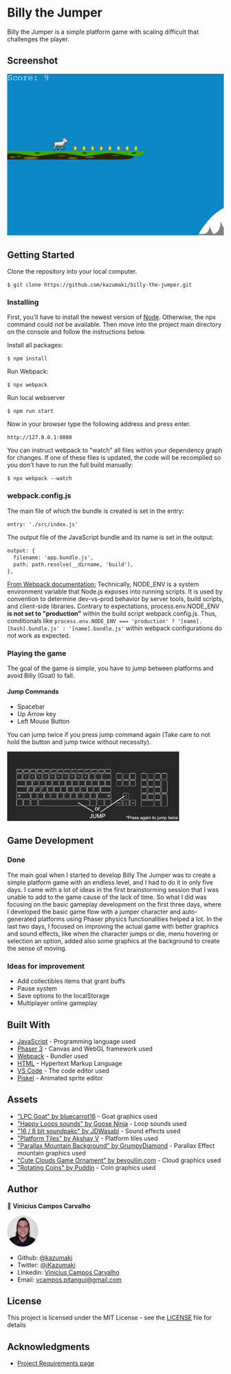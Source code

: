 # Billy the Jumper

Billy the Jumper is a simple platform game with scaling difficult that challenges the player.

## Screenshot

![Screenshot of the webpage](images/game-screenshot.png)

## Getting Started

Clone the repository into your local computer.

```
$ git clone https://github.com/kazumaki/billy-the-jumper.git
```

### Installing

First, you'll have to install the newest version of [Node](https://nodejs.org/en/download/). Otherwise, the npx command could not be available. Then move into the project main directory on the console and follow the instructions below. 

Install all packages:

```
$ npm install
```

Run Webpack:

```
$ npx webpack
```

Run local webserver

```
$ npm run start
```

Now in your browser type the following address and press enter.

```
http://127.0.0.1:8080
```

You can instruct webpack to "watch" all files within your dependency graph for changes. If one of these files is updated, the code will be recompiled so you don't have to run the full build manually:

```
$ npx webpack --watch
```

### webpack.config.js

The main file of which the bundle is created is set in the entry:

```
entry: './src/index.js'
```

The output file of the JavaScript bundle and its name is set in the output:

```
output: {
  filename: 'app.bundle.js',
  path: path.resolve(__dirname, 'build'),
},
```

[From Webpack documentation:](https://webpack.js.org/guides/production/) Technically, NODE_ENV is a system environment variable that Node.js exposes into running scripts. It is used by convention to determine dev-vs-prod behavior by server tools, build scripts, and client-side libraries. Contrary to expectations, process.env.NODE_ENV **is not set to "production"** within the build script webpack.config.js. Thus, conditionals like `process.env.NODE_ENV === 'production' ? '[name].[hash].bundle.js' : '[name].bundle.js'` within webpack configurations do not work as expected.

### Playing the game

The goal of the game is simple, you have to jump between platforms and avoid Billy (Goat) to fall.
#### Jump Commands
* Spacebar
* Up Arrow key
* Left Mouse Button

You can jump twice if you press jump command again (Take care to not hold the button and jump twice without necessity).

![Profile Image](images/small-keyboard.png) 

## Game Development

### Done

The main goal when I started to develop Billy The Jumper was to create a simple platform game with an endless level, and I had to do it in only five days. I came with a lot of ideas in the first brainstorming session that I was unable to add to the game cause of the lack of time. So what I did was focusing on the basic gameplay development on the first three days, where I developed the basic game flow with a jumper character and auto-generated platforms using Phaser physics functionalities helped a lot. In the last two days, I focused on improving the actual game with better graphics and sound effects, like when the character jumps or die, menu hovering or selection an option, added also some graphics at the background to create the sense of moving.

### Ideas for improvement

* Add collectibles items that grant buffs
* Pause system
* Save options to the localStorage
* Multiplayer online gameplay

## Built With

* [JavaScript](https://www.javascript.com/) - Programming language used
* [Phaser 3](https://phaser.io/phaser3) - Canvas and WebGL framework used
* [Webpack](https://webpack.js.org/) - Bundler used
* [HTML](https://en.wikipedia.org/wiki/HTML) - Hypertext Markup Language
* [VS Code](https://code.visualstudio.com/) - The code editor used
* [Piskel](https://www.piskelapp.com/) - Animated sprite editor

## Assets

* ["LPC Goat" by bluecarrot16](https://opengameart.org/content/lpc-goat) - Goat graphics used
* ["Happy Loops sounds" by Goose Ninja](https://gooseninja.itch.io/happy-loops) - Loop sounds used
* ["16 / 8 bit soundpakc" by JDWasabi](https://jdwasabi.itch.io/8-bit-16-bit-sound-effects-pack) - Sound effects used
* ["Platform Tiles" by Akshay V](https://opengameart.org/content/platformer-tiles-2) - Platform tiles used
* ["Parallax Mountain Background" by GrumpyDiamond](https://opengameart.org/content/parallax-mountain-background) - Parallax Effect mountain graphics used
* ["Cute Clouds Game Ornament" by bevouliin.com](https://opengameart.org/content/cute-clouds-game-ornament) - Cloud graphics used
* ["Rotating Coins" by Puddin](https://opengameart.org/content/rotating-coin) - Coin graphics used 
## Author

👤 **Vinicius Campos Carvalho**

<a href="https://github.com/kazumaki" rel="noopener noreferrer" target="_blank">

  ![Profile Image](images/vinicius-profile.png) 

</a>

- Github: [@kazumaki](https://github.com/kazumaki)
- Twitter: [@iKazumaki](https://twitter.com/iKazumaki)
- Linkedin: [Vinicius Campos Carvalho](https://www.linkedin.com/in/vcamposcarvalho/)
- Email: [vcampos.pitangui@gmail.com](vcampos.pitangui@gmail.com)

## License

This project is licensed under the MIT License - see the [LICENSE](LICENSE) file for details

## Acknowledgments

* [Project Requirements page](https://www.notion.so/Platform-game-4a55a7d1fcc245bcb012c76814764712)